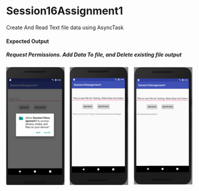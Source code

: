 # Session16Assignment1
Create And Read Text file data using AsyncTask

<h4> Expected Output </h4>

<h5> Request Permissions. Add Data To file, and Delete existing file output </h5>

![](https://github.com/sivaramgollapudi/Session16Assignment1/blob/master/Session16Assignment1_Output.png)
